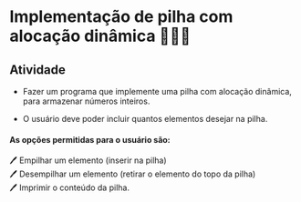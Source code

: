# Implementação de pilha com alocação dinâmica 👨🏽‍💻
## Atividade

- Fazer um programa que implemente uma pilha com alocação dinâmica, para armazenar números inteiros.

- O usuário deve poder incluir quantos elementos desejar na pilha.

#### As opções permitidas para o usuário são:

🖊️ Empilhar um elemento (inserir na pilha)<br>
🖊️ Desempilhar um elemento (retirar o elemento do topo da pilha)<br>
🖊️ Imprimir o conteúdo da pilha.<br>
